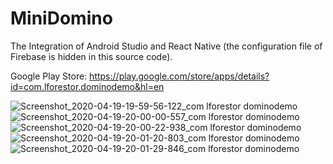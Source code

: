 # MiniDomino

The Integration of Android Studio and React Native
(the configuration file of Firebase is hidden in this source code).

Google Play Store: https://play.google.com/store/apps/details?id=com.lforestor.dominodemo&hl=en
 
![Screenshot_2020-04-19-19-59-56-122_com lforestor dominodemo](https://user-images.githubusercontent.com/45004786/79688574-4d6f1280-8279-11ea-9c83-e03be0cb4763.png)
![Screenshot_2020-04-19-20-00-00-557_com lforestor dominodemo](https://user-images.githubusercontent.com/45004786/79688641-c40c1000-8279-11ea-94ea-bbf4cbac255b.png)
![Screenshot_2020-04-19-20-00-22-938_com lforestor dominodemo](https://user-images.githubusercontent.com/45004786/79688657-e140de80-8279-11ea-9980-f49ec9dccf2c.png)
![Screenshot_2020-04-19-20-01-20-803_com lforestor dominodemo](https://user-images.githubusercontent.com/45004786/79688669-f158be00-8279-11ea-8cc7-faf79474e951.png)
![Screenshot_2020-04-19-20-01-29-846_com lforestor dominodemo](https://user-images.githubusercontent.com/45004786/79688681-02a1ca80-827a-11ea-9dcf-226584523013.png)
